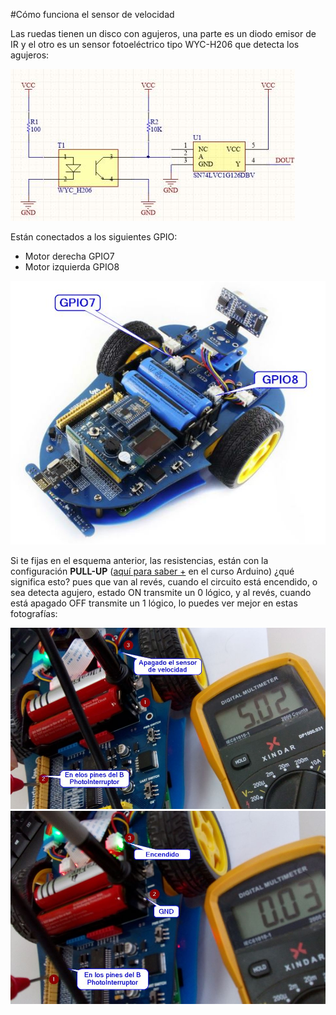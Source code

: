 #Cómo funciona el sensor de velocidad

Las ruedas tienen un disco con agujeros, una parte es un diodo emisor de IR y el otro es un sensor fotoeléctrico tipo WYC-H206 que detecta los agujeros:

![](/assets/esquemasensorvelocidad.jpg) 

Están conectados a los siguientes GPIO:
* Motor derecha GPIO7
* Motor izquierda GPIO8

![](/assets/motoressensorvelocidad.jpg)

Si te fijas en el esquema anterior, las resistencias, están con la configuración **PULL-UP** ([aquí para saber +](https://catedu.gitbooks.io/programa-arduino-mediante-codigo/content/resistencias_pullup_y_pulldown.html) en el curso Arduino) ¿qué significa esto? pues que van al revés, cuando el circuito está encendido, o sea detecta agujero, estado ON transmite un 0 lógico, y al revés, cuando está apagado OFF transmite un 1 lógico, lo puedes ver mejor en estas fotografías:

![](/assets/sensorvelocidadOFF.jpg)
![](/assets/sensorvelocidadON.jpg)
